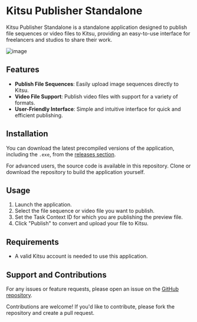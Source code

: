 # Kitsu Publisher Standalone

Kitsu Publisher Standalone is a standalone application designed to publish file sequences or video files to Kitsu, providing an easy-to-use interface for freelancers and studios to share their work.

![image](https://github.com/user-attachments/assets/cfd4c73f-6e28-47a7-b6cc-fe7e1e903f48)

## Features

- **Publish File Sequences**: Easily upload image sequences directly to Kitsu.
- **Video File Support**: Publish video files with support for a variety of formats.
- **User-Friendly Interface**: Simple and intuitive interface for quick and efficient publishing.

## Installation

You can download the latest precompiled versions of the application, including the `.exe`, from the [releases section](https://github.com/emilemassie/kitsu_dcc_publisher/releases).

For advanced users, the source code is available in this repository. Clone or download the repository to build the application yourself.

## Usage

1. Launch the application.
2. Select the file sequence or video file you want to publish.
3. Set the Task Context ID for which you are publishing the preview file.
4. Click "Publish" to convert and upload your file to Kitsu.

## Requirements

- A valid Kitsu account is needed to use this application.

## Support and Contributions

For any issues or feature requests, please open an issue on the [GitHub repository](https://github.com/emilemassie/kitsu_dcc_publisher/issues).

Contributions are welcome! If you'd like to contribute, please fork the repository and create a pull request.
